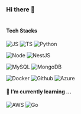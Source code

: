 ### Hi there 👋

#

#### Tech Stacks

![JS](https://img.shields.io/badge/JavaScript-F7DF1E?style=for-the-badge&logo=javascript&logoColor=white)
![TS](https://img.shields.io/badge/TypeScript-3178C6?style=for-the-badge&logo=typescript&logoColor=white)
![Python](https://img.shields.io/badge/Python-3776AB?style=for-the-badge&logo=python&logoColor=white)

![Node](https://img.shields.io/badge/Node.js-339933?style=for-the-badge&logo=node.js&logoColor=white)
![NestJS](https://img.shields.io/badge/nestjs-E0234E?style=for-the-badge&logo=nestjs&logoColor=white)

![MySQL](https://img.shields.io/badge/mysql-4479A1?style=for-the-badge&logo=mysql&logoColor=white)
![MongoDB](https://img.shields.io/badge/mongodb-47A248?style=for-the-badge&logo=mongodb&logoColor=white)

![Docker](https://img.shields.io/badge/docker-2496ED?style=for-the-badge&logo=docker&logoColor=white)
![Github](https://img.shields.io/badge/github-181717?style=for-the-badge&logo=github&logoColor=white)
![Azure](https://img.shields.io/badge/Azure%20Devops-0078D7?style=for-the-badge&logo=azuredevops&logoColor=white)


#### 🌱 I’m currently learning ...

![AWS](https://img.shields.io/badge/Amazon%20AWS-232F3E?style=for-the-badge&logo=amazonaws&logoColor=white)
![Go](https://img.shields.io/badge/Go-00ADD8?style=for-the-badge&logo=go&logoColor=white)

<!--
**louis220/louis220** is a ✨ _special_ ✨ repository because its `README.md` (this file) appears on your GitHub profile.

Here are some ideas to get you started:

- 🔭 I’m currently working on ...
🌱 I’m currently learning ...


![AWS](https://img.shields.io/badge/Amazon%20AWS-232F3E?style=for-the-badge&logo=amazonaws&logoColor=white)


- 👯 I’m looking to collaborate on ...
- 🤔 I’m looking for help with ...
- 💬 Ask me about ...
- 📫 How to reach me: ...
- 😄 Pronouns: ...
- ⚡ Fun fact: ...
-->
